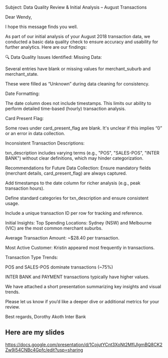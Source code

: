 Subject: Data Quality Review & Initial Analysis – August Transactions

Dear Wendy,

I hope this message finds you well.

As part of our initial analysis of your August 2018 transaction data, we conducted a basic data quality check to ensure accuracy and usability for further analytics. Here are our findings:

🔍 Data Quality Issues Identified:
Missing Data:

Several entries have blank or missing values for merchant_suburb and merchant_state.

These were filled as “Unknown” during data cleaning for consistency.

Date Formatting:

The date column does not include timestamps. This limits our ability to perform detailed time-based (hourly) transaction analysis.

Card Present Flag:

Some rows under card_present_flag are blank. It's unclear if this implies “0” or an error in data collection.

Inconsistent Transaction Descriptions:

txn_description includes varying terms (e.g., "POS", "SALES-POS", "INTER BANK") without clear definitions, which may hinder categorization.

Recommendations for Future Data Collection:
Ensure mandatory fields (merchant details, card_present_flag) are always captured.

Add timestamps to the date column for richer analysis (e.g., peak transaction hours).

Define standard categories for txn_description and ensure consistent usage.

Include a unique transaction ID per row for tracking and reference.

Initial Insights:
Top Spending Locations: Sydney (NSW) and Melbourne (VIC) are the most common merchant suburbs.

Average Transaction Amount: ~$28.40 per transaction.

Most Active Customer: Kristin appeared most frequently in transactions.

Transaction Type Trends:

POS and SALES-POS dominate transactions (~75%)

INTER BANK and PAYMENT transactions typically have higher values.

We have attached a short presentation summarizing key insights and visual trends.

Please let us know if you’d like a deeper dive or additional metrics for your review.

Best regards,
Dorothy Akoth
Inter Bank

## Here are my slides

https://docs.google.com/presentation/d/1CojutYCnt3XoNt2MfIJlgmBQ8CK2Zw9i54CNBc4Gpfc/edit?usp=sharing
